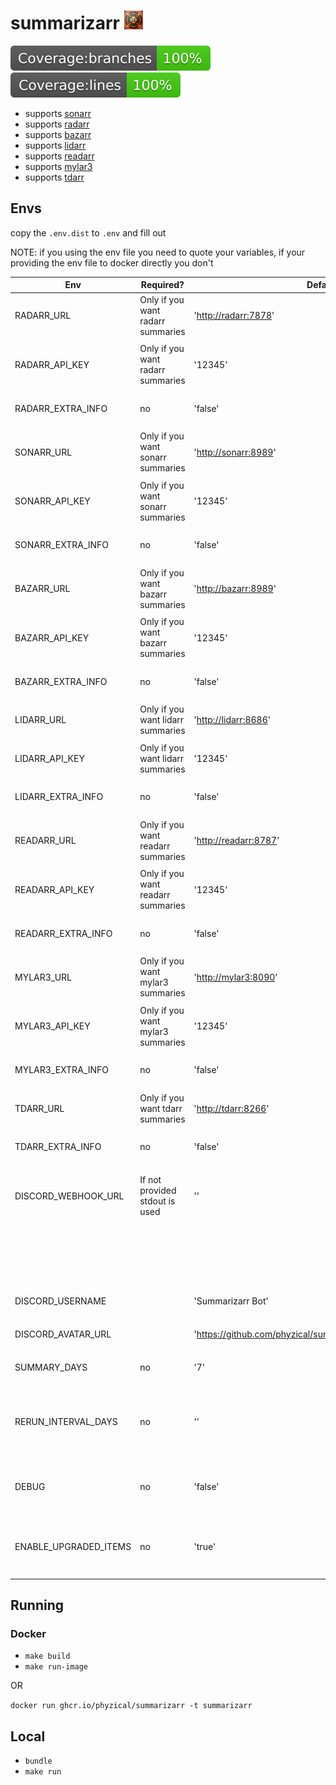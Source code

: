 # summarizarr <img src="icon.png" width="30" >

<img src="./badges/badge-branches.svg" alt="Alt text" >
<img src="./badges/badge-lines.svg" alt="Alt text"  >

* supports [sonarr](https://github.com/Sonarr/Sonarr)
* supports [radarr](https://github.com/Radarr/Radarr)
* supports [bazarr](https://github.com/morpheus65535/bazarr)
* supports [lidarr](https://github.com/Lidarr/Lidarr)
* supports [readarr](https://github.com/Radarr/Radarr)
* supports [mylar3](https://github.com/mylar3/mylar3)
* supports [tdarr](https://github.com/HaveAGitGat/Tdarr)

## Envs

copy the `.env.dist` to `.env` and fill out

NOTE: if you using the env file you need to quote your variables, if your providing the env file to docker directly you don't

| Env                   | Required?                          | Default                                                        | Description                                                        |
| --------------------- | ---------------------------------- | -------------------------------------------------------------- | ------------------------------------------------------------------ |
| RADARR_URL            | Only if you want radarr summaries  | '<http://radarr:7878>'                                         | Url to your radarr instance                                        |
|                       |                                    |                                                                |                                                                    |
| RADARR_API_KEY        | Only if you want radarr summaries  | '12345'                                                        | Api key for your radarr instance                                   |
|                       |                                    |                                                                |                                                                    |
| RADARR_EXTRA_INFO     | no                                 | 'false'                                                        | enables per item summaries                                         |
|                       |                                    |                                                                |                                                                    |
| SONARR_URL            | Only if you want sonarr summaries  | '<http://sonarr:8989>'                                         | Url to your sonarr instance                                        |
|                       |                                    |                                                                |                                                                    |
| SONARR_API_KEY        | Only if you want sonarr summaries  | '12345'                                                        | Api key for your sonarr instance                                   |
|                       |                                    |                                                                |                                                                    |
| SONARR_EXTRA_INFO     | no                                 | 'false'                                                        | enables per item summaries                                         |
|                       |                                    |                                                                |                                                                    |
| BAZARR_URL            | Only if you want bazarr summaries  | '<http://bazarr:8989>'                                         | Url to your bazarr instance                                        |
|                       |                                    |                                                                |                                                                    |
| BAZARR_API_KEY        | Only if you want bazarr summaries  | '12345'                                                        | Api key for your bazarr instance                                   |
|                       |                                    |                                                                |                                                                    |
| BAZARR_EXTRA_INFO     | no                                 | 'false'                                                        | enables per item summaries                                         |
|                       |                                    |                                                                |                                                                    |
| LIDARR_URL            | Only if you want lidarr summaries  | '<http://lidarr:8686>'                                         | Url to your lidarr instance                                        |
|                       |                                    |                                                                |                                                                    |
| LIDARR_API_KEY        | Only if you want lidarr summaries  | '12345'                                                        | Api key for your lidarr instance                                   |
|                       |                                    |                                                                |                                                                    |
| LIDARR_EXTRA_INFO     | no                                 | 'false'                                                        | enables per item summaries                                         |
|                       |                                    |                                                                |                                                                    |
| READARR_URL           | Only if you want readarr summaries | '<http://readarr:8787>'                                        | Url to your readarr instance                                       |
|                       |                                    |                                                                |                                                                    |
| READARR_API_KEY       | Only if you want readarr summaries | '12345'                                                        | Api key for your readarr instance                                  |
|                       |                                    |                                                                |                                                                    |
| READARR_EXTRA_INFO    | no                                 | 'false'                                                        | enables per item summaries                                         |
|                       |                                    |                                                                |                                                                    |
| MYLAR3_URL            | Only if you want mylar3 summaries  | '<http://mylar3:8090>'                                         | Url to your mylar3 instance                                        |
|                       |                                    |                                                                |                                                                    |
| MYLAR3_API_KEY        | Only if you want mylar3 summaries  | '12345'                                                        | Api key for your mylar3 instance                                   |
|                       |                                    |                                                                |                                                                    |
| MYLAR3_EXTRA_INFO     | no                                 | 'false'                                                        | enables per item summaries                                         |
|                       |                                    |                                                                |                                                                    |
| TDARR_URL             | Only if you want tdarr summaries   | '<http://tdarr:8266>'                                          | Url to your tdarr instance                                         |
|                       |                                    |                                                                |                                                                    |
| TDARR_EXTRA_INFO      | no                                 | 'false'                                                        | enables per item summaries                                         |
|                       |                                    |                                                                |                                                                    |
| DISCORD_WEBHOOK_URL   | If not provided stdout is used     | ''                                                             | Webhook url to send the notification to                            |
|                       |                                    |                                                                | Note: this should work for any webhook                             |
|                       |                                    |                                                                |                                                                    |
| DISCORD_USERNAME      |                                    | 'Summarizarr Bot'                                              | Username to use for the bot                                        |
|                       |                                    |                                                                |                                                                    |
| DISCORD_AVATAR_URL    |                                    | '<https://github.com/phyzical/summarizarr/blob/main/icon.png>' | Url to an icon to use                                              |
|                       |                                    |                                                                |                                                                    |
| SUMMARY_DAYS          | no                                 | '7'                                                            | The amount of days to summarise                                    |
|                       |                                    |                                                                |                                                                    |
| RERUN_INTERVAL_DAYS   | no                                 | ''                                                             | The amount of days to rerun the summarise, if unset will not rerun |
|                       |                                    |                                                                |                                                                    |
| DEBUG                 | no                                 | 'false'                                                        | Enables a bunch of verbose logging of requests                     |
|                       |                                    |                                                                |                                                                    |
| ENABLE_UPGRADED_ITEMS | no                                 | 'true'                                                         | Enables extra info items for upgraded items                        |
|                       |                                    |                                                                |                                                                    |

## Running

### Docker

* `make build`
* `make run-image`

OR

`docker run ghcr.io/phyzical/summarizarr -t summarizarr`

## Local

* `bundle`
* `make run`

<!-- TODO: add an nev to not inform about upgrade in item level info -->